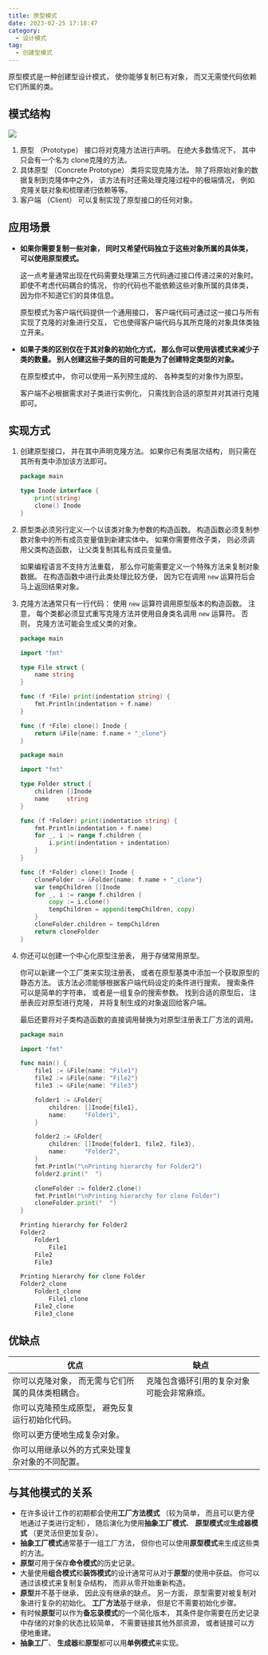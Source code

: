 ```yaml
---
title: 原型模式
date: 2023-02-25 17:18:47
category:
  - 设计模式
tag:
  - 创建型模式
---
```


原型模式是一种创建型设计模式， 使你能够复制已有对象， 而又无需使代码依赖它们所属的类。

## 模式结构

![](https://refactoringguru.cn/images/patterns/diagrams/prototype/structure.png?id=088102c5e9785ff45debbbce86f4df81)

1. 原型 （Prototype） 接口将对克隆方法进行声明。 在绝大多数情况下， 其中只会有一个名为 clone克隆的方法。
2. 具体原型 （Concrete Prototype） 类将实现克隆方法。 除了将原始对象的数据复制到克隆体中之外， 该方法有时还需处理克隆过程中的极端情况， 例如克隆关联对象和梳理递归依赖等等。
3. 客户端 （Client） 可以复制实现了原型接口的任何对象。

## 应用场景

* **如果你需要复制一些对象， 同时又希望代码独立于这些对象所属的具体类， 可以使用原型模式。**

    这一点考量通常出现在代码需要处理第三方代码通过接口传递过来的对象时。 即使不考虑代码耦合的情况， 你的代码也不能依赖这些对象所属的具体类， 因为你不知道它们的具体信息。

    原型模式为客户端代码提供一个通用接口， 客户端代码可通过这一接口与所有实现了克隆的对象进行交互， 它也使得客户端代码与其所克隆的对象具体类独立开来。

* **如果子类的区别仅在于其对象的初始化方式， 那么你可以使用该模式来减少子类的数量。 别人创建这些子类的目的可能是为了创建特定类型的对象。**

    在原型模式中， 你可以使用一系列预生成的、 各种类型的对象作为原型。

    客户端不必根据需求对子类进行实例化， 只需找到合适的原型并对其进行克隆即可。

## 实现方式

1. 创建原型接口， 并在其中声明克隆方法。 如果你已有类层次结构， 则只需在其所有类中添加该方法即可。

    ```go inode.go: 原型接口
    package main

    type Inode interface {
        print(string)
        clone() Inode
    }
    ```

2. 原型类必须另行定义一个以该类对象为参数的构造函数。 构造函数必须复制参数对象中的所有成员变量值到新建实体中。 如果你需要修改子类， 则必须调用父类构造函数， 让父类复制其私有成员变量值。

    如果编程语言不支持方法重载， 那么你可能需要定义一个特殊方法来复制对象数据。 在构造函数中进行此类处理比较方便， 因为它在调用 `new` 运算符后会马上返回结果对象。

3. 克隆方法通常只有一行代码： 使用 `new` 运算符调用原型版本的构造函数。 注意， 每个类都必须显式重写克隆方法并使用自身类名调用 `new` 运算符。 否则， 克隆方法可能会生成父类的对象。

    ```go file.go: 具体原型
    package main

    import "fmt"

    type File struct {
        name string
    }

    func (f *File) print(indentation string) {
        fmt.Println(indentation + f.name)
    }

    func (f *File) clone() Inode {
        return &File{name: f.name + "_clone"}
    }
    ```

    ```go folder.go: 具体原型
    package main

    import "fmt"

    type Folder struct {
        children []Inode
        name     string
    }

    func (f *Folder) print(indentation string) {
        fmt.Println(indentation + f.name)
        for _, i := range f.children {
            i.print(indentation + indentation)
        }
    }

    func (f *Folder) clone() Inode {
        cloneFolder := &Folder{name: f.name + "_clone"}
        var tempChildren []Inode
        for _, i := range f.children {
            copy := i.clone()
            tempChildren = append(tempChildren, copy)
        }
        cloneFolder.children = tempChildren
        return cloneFolder
    }
    ```

4. 你还可以创建一个中心化原型注册表， 用于存储常用原型。

    你可以新建一个工厂类来实现注册表， 或者在原型基类中添加一个获取原型的静态方法。 该方法必须能够根据客户端代码设定的条件进行搜索。 搜索条件可以是简单的字符串， 或者是一组复杂的搜索参数。 找到合适的原型后， 注册表应对原型进行克隆， 并将复制生成的对象返回给客户端。

    最后还要将对子类构造函数的直接调用替换为对原型注册表工厂方法的调用。

    ```go main.go: 客户端代码
    package main

    import "fmt"

    func main() {
        file1 := &File{name: "File1"}
        file2 := &File{name: "File2"}
        file3 := &File{name: "File3"}

        folder1 := &Folder{
            children: []Inode{file1},
            name:     "Folder1",
        }

        folder2 := &Folder{
            children: []Inode{folder1, file2, file3},
            name:     "Folder2",
        }
        fmt.Println("\nPrinting hierarchy for Folder2")
        folder2.print("  ")

        cloneFolder := folder2.clone()
        fmt.Println("\nPrinting hierarchy for clone Folder")
        cloneFolder.print("  ")
    }
    ```

    ```go output.txt: 执行结果
    Printing hierarchy for Folder2
    Folder2
        Folder1
            File1
        File2
        File3

    Printing hierarchy for clone Folder
    Folder2_clone
        Folder1_clone
            File1_clone
        File2_clone
        File3_clone
    ```

## 优缺点

| 优点                                              | 缺点                                       |
| ------------------------------------------------- | ------------------------------------------ |
| 你可以克隆对象， 而无需与它们所属的具体类相耦合。 | 克隆包含循环引用的复杂对象可能会非常麻烦。 |
| 你可以克隆预生成原型， 避免反复运行初始化代码。   |                                            |
| 你可以更方便地生成复杂对象。                      |                                            |
| 你可以用继承以外的方式来处理复杂对象的不同配置。  |                                            |

## 与其他模式的关系

* 在许多设计工作的初期都会使用**工厂方法模式** （较为简单， 而且可以更方便地通过子类进行定制）， 随后演化为使用**抽象工厂模式**、 **原型模式**或**生成器模式** （更灵活但更加复杂）。
* **抽象工厂模式**通常基于一组工厂方法， 但你也可以使用**原型模式**来生成这些类的方法。
* **原型**可用于保存**命令模式**的历史记录。
* 大量使用**组合模式**和**装饰模式**的设计通常可从对于**原型**的使用中获益。 你可以通过该模式来复制复杂结构， 而非从零开始重新构造。
* **原型**并不基于继承， 因此没有继承的缺点。 另一方面， 原型需要对被复制对象进行复杂的初始化。 **工厂方法**基于继承， 但是它不需要初始化步骤。
* 有时候**原型**可以作为**备忘录模式**的一个简化版本， 其条件是你需要在历史记录中存储的对象的状态比较简单， 不需要链接其他外部资源， 或者链接可以方便地重建。
* **抽象工厂**、 **生成器**和**原型**都可以用**单例模式**来实现。
